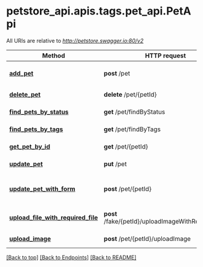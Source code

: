 <a name="top"></a>
# petstore_api.apis.tags.pet_api.PetApi

All URIs are relative to *http://petstore.swagger.io:80/v2*

Method | HTTP request | Description
------------- | ------------- | -------------
[**add_pet**](pet_api/add_pet.md) | **post** /pet | Add a new pet to the store
[**delete_pet**](pet_api/delete_pet.md) | **delete** /pet/{petId} | Deletes a pet
[**find_pets_by_status**](pet_api/find_pets_by_status.md) | **get** /pet/findByStatus | Finds Pets by status
[**find_pets_by_tags**](pet_api/find_pets_by_tags.md) | **get** /pet/findByTags | Finds Pets by tags
[**get_pet_by_id**](pet_api/get_pet_by_id.md) | **get** /pet/{petId} | Find pet by ID
[**update_pet**](pet_api/update_pet.md) | **put** /pet | Update an existing pet
[**update_pet_with_form**](pet_api/update_pet_with_form.md) | **post** /pet/{petId} | Updates a pet in the store with form data
[**upload_file_with_required_file**](pet_api/upload_file_with_required_file.md) | **post** /fake/{petId}/uploadImageWithRequiredFile | uploads an image (required)
[**upload_image**](pet_api/upload_image.md) | **post** /pet/{petId}/uploadImage | uploads an image

[[Back to top]](#top) [[Back to Endpoints]](../../../README.md#Endpoints) [[Back to README]](../../../README.md)
